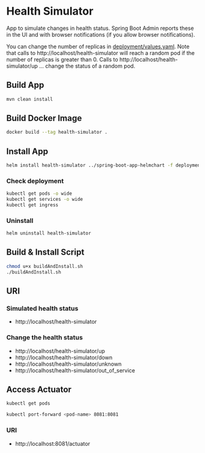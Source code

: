 # Health Simulator

App to simulate changes in health status. Spring Boot Admin reports these in the UI and with browser notifications (if you allow browser notifications).

You can change the number of replicas in [deployment/values.yaml](deployment/values.yaml). Note that calls to http://localhost/health-simulator will reach a random pod if the number of replicas is greater than 0. Calls to http://localhost/health-simulator/up ... change the status of a random pod.

## Build App
```bash
mvn clean install
```

## Build Docker Image
```bash
docker build --tag health-simulator .
```

## Install App
```bash
helm install health-simulator ../spring-boot-app-helmchart -f deployment/values.yaml
```

### Check deployment
```bash
kubectl get pods -o wide
kubectl get services -o wide
kubectl get ingress
```

### Uninstall
```bash
helm uninstall health-simulator
```

## Build & Install Script
```bash
chmod u+x buildAndInstall.sh
./buildAndInstall.sh
```

## URI

### Simulated health status

- http://localhost/health-simulator

### Change the health status

- http://localhost/health-simulator/up
- http://localhost/health-simulator/down
- http://localhost/health-simulator/unknown
- http://localhost/health-simulator/out_of_service

## Access Actuator
```bash
kubectl get pods
```    
```bash
kubectl port-forward <pod-name> 8081:8081
```
### URI

- http://localhost:8081/actuator
